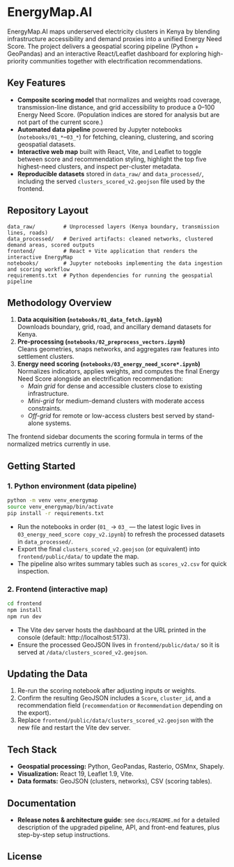 # EnergyMap.AI

EnergyMap.AI maps underserved electricity clusters in Kenya by blending infrastructure accessibility and demand proxies into a unified Energy Need Score. The project delivers a geospatial scoring pipeline (Python + GeoPandas) and an interactive React/Leaflet dashboard for exploring high-priority communities together with electrification recommendations.

## Key Features
- **Composite scoring model** that normalizes and weights road coverage, transmission-line distance, and grid accessibility to produce a 0–100 Energy Need Score. (Population indices are stored for analysis but are not part of the current score.)
- **Automated data pipeline** powered by Jupyter notebooks (`notebooks/01_*`–`03_*`) for fetching, cleaning, clustering, and scoring geospatial datasets.
- **Interactive web map** built with React, Vite, and Leaflet to toggle between score and recommendation styling, highlight the top five highest-need clusters, and inspect per-cluster metadata.
- **Reproducible datasets** stored in `data_raw/` and `data_processed/`, including the served `clusters_scored_v2.geojson` file used by the frontend.

## Repository Layout
```text
data_raw/         # Unprocessed layers (Kenya boundary, transmission lines, roads)
data_processed/   # Derived artifacts: cleaned networks, clustered demand areas, scored outputs
frontend/         # React + Vite application that renders the interactive EnergyMap
notebooks/        # Jupyter notebooks implementing the data ingestion and scoring workflow
requirements.txt  # Python dependencies for running the geospatial pipeline
```

## Methodology Overview
1. **Data acquisition (`notebooks/01_data_fetch.ipynb`)**  
   Downloads boundary, grid, road, and ancillary demand datasets for Kenya.
2. **Pre-processing (`notebooks/02_preprocess_vectors.ipynb`)**  
   Cleans geometries, snaps networks, and aggregates raw features into settlement clusters.
3. **Energy need scoring (`notebooks/03_energy_need_score*.ipynb`)**  
   Normalizes indicators, applies weights, and computes the final Energy Need Score alongside an electrification recommendation:
   - *Main grid* for dense and accessible clusters close to existing infrastructure.
   - *Mini-grid* for medium-demand clusters with moderate access constraints.
   - *Off-grid* for remote or low-access clusters best served by stand-alone systems.

The frontend sidebar documents the scoring formula in terms of the normalized metrics currently in use.

## Getting Started

### 1. Python environment (data pipeline)
```bash
python -m venv venv_energymap
source venv_energymap/bin/activate
pip install -r requirements.txt
```

- Run the notebooks in order (`01_` → `03_` — the latest logic lives in `03_energy_need_score copy_v2.ipynb`) to refresh the processed datasets in `data_processed/`.
- Export the final `clusters_scored_v2.geojson` (or equivalent) into `frontend/public/data/` to update the map.
- The pipeline also writes summary tables such as `scores_v2.csv` for quick inspection.

### 2. Frontend (interactive map)
```bash
cd frontend
npm install
npm run dev
```

- The Vite dev server hosts the dashboard at the URL printed in the console (default: http://localhost:5173).
- Ensure the processed GeoJSON lives in `frontend/public/data/` so it is served at `/data/clusters_scored_v2.geojson`.

## Updating the Data
1. Re-run the scoring notebook after adjusting inputs or weights.
2. Confirm the resulting GeoJSON includes a `Score`, `cluster_id`, and a recommendation field (`recommendation` or `Recommendation` depending on the export).
3. Replace `frontend/public/data/clusters_scored_v2.geojson` with the new file and restart the Vite dev server.

## Tech Stack
- **Geospatial processing:** Python, GeoPandas, Rasterio, OSMnx, Shapely.
- **Visualization:** React 19, Leaflet 1.9, Vite.
- **Data formats:** GeoJSON (clusters, networks), CSV (scoring tables).

## Documentation

- **Release notes & architecture guide**: see `docs/README.md` for a detailed description of the upgraded pipeline, API, and front-end features, plus step-by-step setup instructions.

## License
